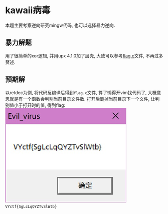 # kawaii病毒
本题主要考察逆向研究mingw代码, 也可以选择暴力逆向.

## 暴力解题
用了很简单的xor逻辑, 并用upx 4.1.0加了层壳, 大致可以参考[flag.c](../project/flag.c)文件, 不再过多赘述.

## 预期解
以retdec为例, 将代码反编译后得到`flag.c`文件, 算了懒得开vim找代码了, 大概意思就是有一个函数会判别当前目录文件数.
打开后删掉当前目录下一个文件, 让判别值小于打开时的值, 得到flag:
![](./wp1.jpg)
`VYctf{SgLcLqQYZTvSlWtb}`